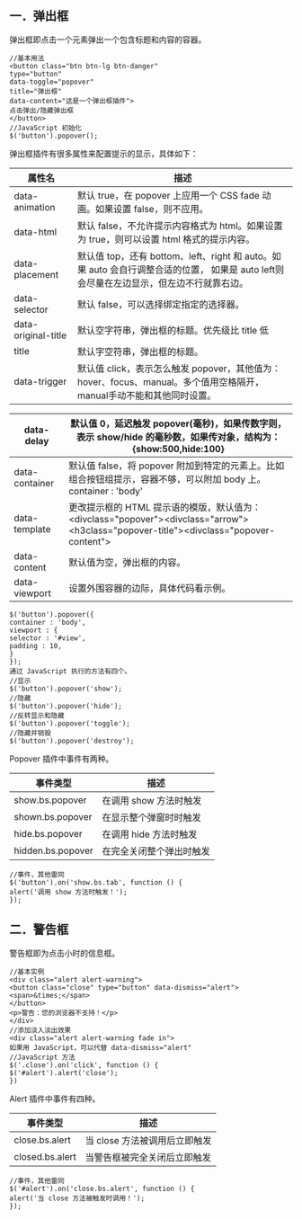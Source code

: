 ## 一．弹出框

弹出框即点击一个元素弹出一个包含标题和内容的容器。 

```
//基本用法
<button class="btn btn-lg btn-danger"
type="button"
data-toggle="popover"
title="弹出框"
data-content="这是一个弹出框插件">
点击弹出/隐藏弹出框
</button>
//JavaScript 初始化
$('button').popover();
```

弹出框插件有很多属性来配置提示的显示，具体如下：

| 属性名                 | 描述                                       |
| ------------------- | ---------------------------------------- |
| data-animation      | 默认 true，在 popover 上应用一个 CSS fade 动画。如果设置 false，则不应用。 |
| data-html           | 默认 false，不允许提示内容格式为 html。如果设置为 true，则可以设置 html 格式的提示内容。 |
| data-placement      | 默认值 top，还有 bottom、left、right 和 auto。如果 auto 会自行调整合适的位置， 如果是 auto left则会尽量在左边显示，但左边不行就靠右边。 |
| data-selector       | 默认 false，可以选择绑定指定的选择器。                   |
| data-original-title | 默认空字符串，弹出框的标题。优先级比 title 低               |
| title               | 默认字空符串，弹出框的标题。                           |
| data-trigger        | 默认值 click，表示怎么触发 popover，其他值为：hover、focus、manual。多个值用空格隔开，manual手动不能和其他同时设置。 |

| data-delay     | 默认值 0，延迟触发 popover(毫秒)，如果传数字则，表示 show/hide 的毫秒数，如果传对象，结构为：{show:500,hide:100} |
| -------------- | ---------------------------------------- |
| data-container | 默认值 false，将 popover 附加到特定的元素上。比如组合按钮组提示，容器不够，可以附加 body 上。container : 'body' |
| data-template  | 更改提示框的 HTML 提示语的模版，默认值为：<divclass="popover"><divclass="arrow"></div><h3class="popover-title"></h3><divclass="popover-content"></div></div> |
| data-content   | 默认值为空，弹出框的内容。                            |
| data-viewport  | 设置外围容器的边际，具体代码看示例。                       |

```
$('button').popover({
container : 'body',
viewport : {
selector : '#view',
padding : 10,
}
});
通过 JavaScript 执行的方法有四个。
//显示
$('button').popover('show');
//隐藏
$('button').popover('hide');
//反转显示和隐藏
$('button').popover('toggle');
//隐藏并销毁
$('button').popover('destroy');
```

Popover 插件中事件有两种。

| 事件类型              | 描述             |
| ----------------- | -------------- |
| show.bs.popover   | 在调用 show 方法时触发 |
| shown.bs.popover  | 在显示整个弹窗时时触发    |
| hide.bs.popover   | 在调用 hide 方法时触发 |
| hidden.bs.popover | 在完全关闭整个弹出时触发   |

```
//事件，其他雷同
$('button').on('show.bs.tab', function () {
alert('调用 show 方法时触发！');
});
```

## 二．警告框

警告框即为点击小时的信息框。 

```
//基本实例
<div class="alert alert-warning">
<button class="close" type="button" data-dismiss="alert">
<span>&times;</span>
</button>
<p>警告：您的浏览器不支持！</p>
</div>
//添加淡入淡出效果
<div class="alert alert-warning fade in">
如果用 JavaScript，可以代替 data-dismiss="alert"
//JavaScript 方法
$('.close').on('click', function () {
$('#alert').alert('close');
})
```

Alert 插件中事件有四种。

| 事件类型            | 描述                 |
| --------------- | ------------------ |
| close.bs.alert  | 当 close 方法被调用后立即触发 |
| closed.bs.alert | 当警告框被完全关闭后立即触发     |

```
//事件，其他雷同
$('#alert').on('close.bs.alert', function () {
alert('当 close 方法被触发时调用！');
});
```

